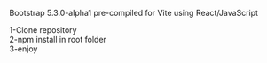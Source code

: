 Bootstrap 5.3.0-alpha1 pre-compiled for Vite using React/JavaScript

1-Clone repository<br>
2-npm install in root folder<br>
3-enjoy

